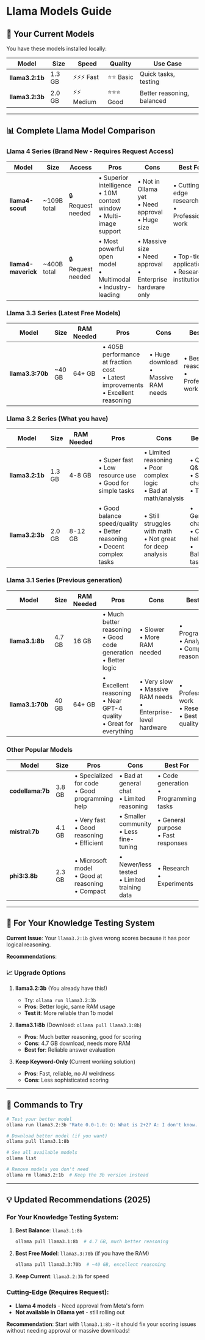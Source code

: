 # Llama Models Guide

## 🎯 Your Current Models

You have these models installed locally:

| Model | Size | Speed | Quality | Use Case |
|-------|------|-------|---------|----------|
| **llama3.2:1b** | 1.3 GB | ⚡⚡⚡ Fast | ⭐⭐ Basic | Quick tasks, testing |
| **llama3.2:3b** | 2.0 GB | ⚡⚡ Medium | ⭐⭐⭐ Good | Better reasoning, balanced |

---

## 📊 Complete Llama Model Comparison

### **Llama 4 Series** (Brand New - Requires Request Access)

| Model | Size | Access | Pros | Cons | Best For |
|-------|------|--------|------|------|----------|
| **llama4-scout** | ~109B total | 🔒 Request needed | • Superior intelligence<br>• 10M context window<br>• Multi-image support | • Not in Ollama yet<br>• Need approval<br>• Huge size | • Cutting-edge research<br>• Professional work |
| **llama4-maverick** | ~400B total | 🔒 Request needed | • Most powerful open model<br>• Multimodal<br>• Industry-leading | • Massive size<br>• Need approval<br>• Enterprise hardware only | • Top-tier applications<br>• Research institutions |

### **Llama 3.3 Series** (Latest Free Models)

| Model | Size | RAM Needed | Pros | Cons | Best For |
|-------|------|------------|------|------|----------|
| **llama3.3:70b** | ~40 GB | 64+ GB | • 405B performance at fraction cost<br>• Latest improvements<br>• Excellent reasoning | • Huge download<br>• Massive RAM needs | • Best free reasoning<br>• Professional work |

### **Llama 3.2 Series** (What you have)

| Model | Size | RAM Needed | Pros | Cons | Best For |
|-------|------|------------|------|------|----------|
| **llama3.2:1b** | 1.3 GB | 4-8 GB | • Super fast<br>• Low resource use<br>• Good for simple tasks | • Limited reasoning<br>• Poor complex logic<br>• Bad at math/analysis | • Quick Q&A<br>• Simple chat<br>• Testing |
| **llama3.2:3b** | 2.0 GB | 8-12 GB | • Good balance speed/quality<br>• Better reasoning<br>• Decent complex tasks | • Still struggles with math<br>• Not great for deep analysis | • General chat<br>• Code help<br>• Balanced tasks |

### **Llama 3.1 Series** (Previous generation)

| Model | Size | RAM Needed | Pros | Cons | Best For |
|-------|------|------------|------|------|----------|
| **llama3.1:8b** | 4.7 GB | 16 GB | • Much better reasoning<br>• Good code generation<br>• Better logic | • Slower<br>• More RAM needed | • Programming<br>• Analysis<br>• Complex reasoning |
| **llama3.1:70b** | 40 GB | 64+ GB | • Excellent reasoning<br>• Near GPT-4 quality<br>• Great for everything | • Very slow<br>• Massive RAM needs<br>• Enterprise-level hardware | • Professional work<br>• Research<br>• Best quality |

### **Other Popular Models**

| Model | Size | Pros | Cons | Best For |
|-------|------|------|------|----------|
| **codellama:7b** | 3.8 GB | • Specialized for code<br>• Good programming help | • Bad at general chat<br>• Limited reasoning | • Code generation<br>• Programming tasks |
| **mistral:7b** | 4.1 GB | • Very fast<br>• Good reasoning<br>• Efficient | • Smaller community<br>• Less fine-tuning | • General purpose<br>• Fast responses |
| **phi3:3.8b** | 2.3 GB | • Microsoft model<br>• Good at reasoning<br>• Compact | • Newer/less tested<br>• Limited training data | • Research<br>• Experiments |

---

## 🎯 For Your Knowledge Testing System

**Current Issue**: Your `llama3.2:1b` gives wrong scores because it has poor logical reasoning.

**Recommendations**:

### 📈 **Upgrade Options**

1. **llama3.2:3b** (You already have this!)
   - Try: `ollama run llama3.2:3b`
   - **Pros**: Better logic, same RAM usage
   - **Test it**: More reliable than 1b model

2. **llama3.1:8b** (Download: `ollama pull llama3.1:8b`)
   - **Pros**: Much better reasoning, good for scoring
   - **Cons**: 4.7 GB download, needs more RAM
   - **Best for**: Reliable answer evaluation

3. **Keep Keyword-Only** (Current working solution)
   - **Pros**: Fast, reliable, no AI weirdness
   - **Cons**: Less sophisticated scoring

---

## 🔧 Commands to Try

```bash
# Test your better model
ollama run llama3.2:3b "Rate 0.0-1.0: Q: What is 2+2? A: I don't know. Format: SCORE: [number]"

# Download better model (if you want)
ollama pull llama3.1:8b

# See all available models
ollama list

# Remove models you don't need
ollama rm llama3.2:1b  # Keep the 3b version instead
```

---

## 💡 Updated Recommendations (2025)

### **For Your Knowledge Testing System:**

1. **Best Balance**: `llama3.1:8b` 
   ```bash
   ollama pull llama3.1:8b  # 4.7 GB, much better reasoning
   ```

2. **Best Free Model**: `llama3.3:70b` (if you have the RAM)
   ```bash
   ollama pull llama3.3:70b  # ~40 GB, excellent reasoning
   ```

3. **Keep Current**: `llama3.2:3b` for speed

### **Cutting-Edge (Requires Request)**:
- **Llama 4 models** - Need approval from Meta's form
- **Not available in Ollama yet** - still rolling out

**Recommendation**: Start with `llama3.1:8b` - it should fix your scoring issues without needing approval or massive downloads!